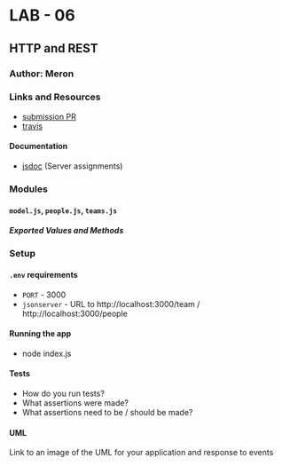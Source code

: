 # LAB - 06

## HTTP and REST

### Author: Meron

### Links and Resources
* [submission PR](https://github.com/meron-401n14/lab-06/pull/1)
* [travis](https://www.travis-ci.com/meron-401n14/lab-06/builds/132621250)


#### Documentation
* [jsdoc](http://xyz.com) (Server assignments)



### Modules
#### `model.js`, `people.js`, `teams.js`
##### Exported Values and Methods



### Setup
#### `.env` requirements
* `PORT` - 3000
* `jsonserver` - URL to http://localhost:3000/team / http://localhost:3000/people

#### Running the app
* node index.js

  
#### Tests
* How do you run tests?
* What assertions were made?
* What assertions need to be / should be made?

#### UML
Link to an image of the UML for your application and response to events



